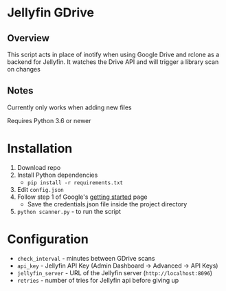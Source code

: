 # Jellyfin GDrive

## Overview

This script acts in place of inotify when using Google Drive and rclone as a backend for Jellyfin.  It watches the Drive API and will trigger a library scan on changes

## Notes

Currently only works when adding new files

Requires Python 3.6 or newer

# Installation

1. Download repo
2. Install Python dependencies
    * `pip install -r requirements.txt`
3. Edit `config.json`
4. Follow step 1 of Google's [getting started](https://developers.google.com/drive/api/v3/quickstart/python) page
    * Save the credentials.json file inside the project directory
6. `python scanner.py` - to run the script

# Configuration

- `check_interval` - minutes between GDrive scans
- `api_key` - Jellyfin API Key (Admin Dashboard -> Advanced -> API Keys)
- `jellyfin_server` - URL of the Jellyfin server (`http://localhost:8096`)
- `retries` - number of tries for Jellyfin api before giving up
